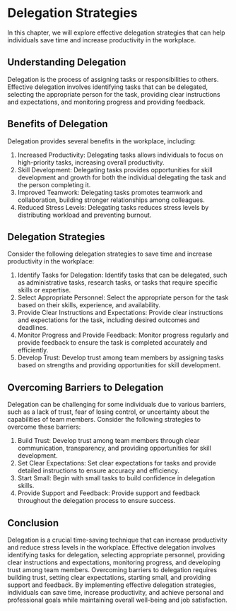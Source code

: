 Delegation Strategies
========================================================

In this chapter, we will explore effective delegation strategies that can help individuals save time and increase productivity in the workplace.

Understanding Delegation
------------------------

Delegation is the process of assigning tasks or responsibilities to others. Effective delegation involves identifying tasks that can be delegated, selecting the appropriate person for the task, providing clear instructions and expectations, and monitoring progress and providing feedback.

Benefits of Delegation
----------------------

Delegation provides several benefits in the workplace, including:

1. Increased Productivity: Delegating tasks allows individuals to focus on high-priority tasks, increasing overall productivity.
2. Skill Development: Delegating tasks provides opportunities for skill development and growth for both the individual delegating the task and the person completing it.
3. Improved Teamwork: Delegating tasks promotes teamwork and collaboration, building stronger relationships among colleagues.
4. Reduced Stress Levels: Delegating tasks reduces stress levels by distributing workload and preventing burnout.

Delegation Strategies
---------------------

Consider the following delegation strategies to save time and increase productivity in the workplace:

1. Identify Tasks for Delegation: Identify tasks that can be delegated, such as administrative tasks, research tasks, or tasks that require specific skills or expertise.
2. Select Appropriate Personnel: Select the appropriate person for the task based on their skills, experience, and availability.
3. Provide Clear Instructions and Expectations: Provide clear instructions and expectations for the task, including desired outcomes and deadlines.
4. Monitor Progress and Provide Feedback: Monitor progress regularly and provide feedback to ensure the task is completed accurately and efficiently.
5. Develop Trust: Develop trust among team members by assigning tasks based on strengths and providing opportunities for skill development.

Overcoming Barriers to Delegation
---------------------------------

Delegation can be challenging for some individuals due to various barriers, such as a lack of trust, fear of losing control, or uncertainty about the capabilities of team members. Consider the following strategies to overcome these barriers:

1. Build Trust: Develop trust among team members through clear communication, transparency, and providing opportunities for skill development.
2. Set Clear Expectations: Set clear expectations for tasks and provide detailed instructions to ensure accuracy and efficiency.
3. Start Small: Begin with small tasks to build confidence in delegation skills.
4. Provide Support and Feedback: Provide support and feedback throughout the delegation process to ensure success.

Conclusion
----------

Delegation is a crucial time-saving technique that can increase productivity and reduce stress levels in the workplace. Effective delegation involves identifying tasks for delegation, selecting appropriate personnel, providing clear instructions and expectations, monitoring progress, and developing trust among team members. Overcoming barriers to delegation requires building trust, setting clear expectations, starting small, and providing support and feedback. By implementing effective delegation strategies, individuals can save time, increase productivity, and achieve personal and professional goals while maintaining overall well-being and job satisfaction.
